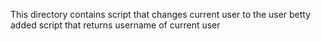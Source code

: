 This directory contains script that changes current user to the user betty
added script that returns username of current user

